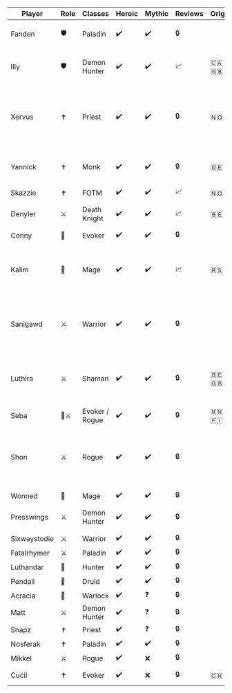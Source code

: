 | Player | Role | Classes | Heroic | Mythic | Reviews | Origin | Bio | Public | Status |
| --- | --- | --- | --- | --- | --- | --- | --- | --- | --- |
| Fanden | 🛡️ | Paladin | ✔️ | ✔️ | 🔒 | | "literally the devil"<br>-Xervus | ✔️ | Raider |
| Illy | 🛡️ | Demon Hunter | ✔️ | ✔️ | 📈 | 🇨🇦🇬🇧 | Looks forward to ✨crying✨ after her reviews | ✔️ | Raider |
| Xervus | ✝️ | Priest | ✔️ | ✔️ | 🔒 | 🇳🇴 | Spiteful prick with access to LoF and the ability to let you die if you irk him (takes PI bribes) | ✔️ | Raider |
| Yannick | ✝️ | Monk | ✔️ | ✔️ | 🔒 | 🇩🇪 | german healer<br>g2g representative | ✔️ | Raider |
| Skazzie | ✝️ | FOTM | ✔️ | ✔️ | 📈 | 🇳🇴 |  | ✔️ | Raider |
| Denyler | ⚔️ | Death Knight | ✔️ | ✔️ | 📈 | 🇧🇪 | Supreme monkey leader | ✔️ | Raider |
| Conny | 🧙 | Evoker | ✔️ | ✔️ | 🔒 |  |   | ❌ | Raider |
| Kalim | 🧙 | Mage | ✔️ | ✔️ | 📈 | 🇷🇸 | Absolute Madman. Also known as Saint Jerry the Goatfucker | ✔️ | Raider |
| Sanigawd | ⚔️ | Warrior | ✔️ | ✔️ | 🔒 |  | Absolute gaming warlord, that cant be touched, best to ever do it | ✔️ | Raider |
| Luthira | ⚔️ | Shaman | ✔️ | ✔️ | 🔒 | 🇧🇪🇬🇧 | Enh shaman main, altoholic extraordinaire. Also ginger, so guard your soul carefully! | ✔️ | Raider |
| Seba | 🧙⚔️ | Evoker / Rogue | ✔️ | ✔️ | 🔒 | 🇲🇳🇫🇮 | rip fartsniffer<br>rip pissjug | ✔️ | Raider |
| Shon | ⚔️ | Rogue | ✔️ | ✔️ | 🔒 |  | Absolute gaming warlord, that cant be touched, better than sanigawd | ✔️ | Raider |
| Wonned | 🧙 | Mage | ✔️ | ✔️ | 🔒 |  |   | ✔️ | Raider |
| Presswings | ⚔️ | Demon Hunter | ✔️ | ✔️ | 🔒 |  | the creator of illidan stormrage | ✔️ | Raider |
| Sixwaystodie | ⚔️ | Warrior | ✔️ | ✔️ | 🔒 |  |   | ❌ | Raider |
| Fatalrhymer | ⚔️ | Paladin | ✔️ | ✔️ | 🔒 |  |   | ❌ | Raider |
| Luthandar | 🧙 | Hunter | ✔️ | ✔️ | 🔒 |  |  | ❌ | Trial |
| Pendali | 🧙 | Druid | ✔️ | ✔️ | 🔒 |  |  | ❌ | Trial |
| Acracia | 🧙 | Warlock | ✔️ | ❓ | 🔒 |  |   | ❌ | Raider |
| Matt | ⚔️ | Demon Hunter | ✔️ | ❓ | 🔒 |  |   | ❌ | Raider |
| Snapz | ✝️ | Priest | ✔️ | ❓ | 🔒 |  |   | ❌ | Raider |
| Nosferak | ✝️ | Paladin | ✔️ | ✔️ | 🔒 |  |   | ❌ | Trial |
| Mikkel | ⚔️ | Rogue | ✔️ | ❌ | 🔒 |  |   | ✔️ | Raider |
| Cucil | ✝️ | Evoker | ✔️ | ❌ | 🔒 | 🇨🇭 | Phelsuma grandis | ✔️ | Raider |